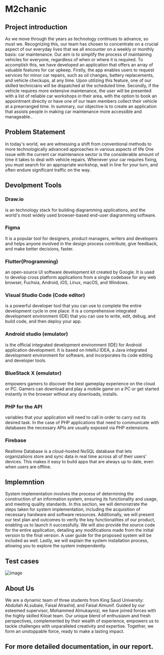 
# M2chanic

## Project introduction

As we move through the years as technology continues to advance, so must we. Recognizing this, our team has chosen to concentrate on a crucial aspect of our everyday lives that we all encounter on a weekly or monthly basis: car maintenance. Our aim is to simplify the process of maintaining vehicles for everyone, regardless of when or where it is required. To accomplish this, we have developed an application that offers an array of valuable features for car upkeep. Firstly, the app enables users to request services for minor car repairs, such as oil changes, battery replacements, and vehicle checkups, at any time. Upon utilizing this feature, one of our skilled technicians will be dispatched at the scheduled time. Secondly, if the vehicle requires more extensive maintenance, the user will be presented with a list of reliable car workshops in their area, with the option to book an appointment directly or have one of our team members collect their vehicle at a prearranged time. In summary, our objective is to create an application that assists people in making car maintenance more accessible and manageable..

## Problem Statement 

In today's world, we are witnessing a shift from conventional methods to more technologically advanced approaches in various aspects of life
One issue with the current car maintenance sector is the considerable amount of time it takes to deal with vehicle repairs. Whenever your
car requires fixing, you must search for an appropriate workshop, wait in line for your turn, and often endure significant traffic on the way.


## Devolpment Tools
### Draw.io
is an technology stack for building diagramming applications, and the world's most widely used browser-based end-user diagramming software. 
### Figma
It is a popular tool for designers, product managers, writers and developers and helps anyone involved in the design process contribute, give feedback, and make better decisions, faster.
### Flutter(Programming)
an open-source UI software development kit created by Google. It is used to develop cross platform applications from a single codebase for any web browser, Fuchsia, Android, iOS, Linux, macOS, and Windows.
### Visual Studio Code (Code editor)
 is a powerful developer tool that you can use to complete the entire development cycle in one place. It is a comprehensive integrated development environment (IDE) that you can use to write, edit, debug, and build code, and then deploy your app.
### Android studio (emulator)
 is the official integrated development environment (IDE) for Android application development.
 It is based on IntelliJ IDEA, a Java integrated development environment for software, and incorporates its code editing and developer tools.
 ### BlueStack X (emulator)
 empowers gamers to discover the best gameplay experience on the cloud or PC. Gamers can download and play a mobile game on a PC or get started instantly in the browser without any downloads, installs.
 ### PHP for the API 
  variables that your application will need to call in order to carry out its desired task. In the case of PHP applications that need to communicate with databases the necessary APIs are usually exposed via PHP extensions.
  ### Firebase
  Realtime Database is a cloud-hosted NoSQL database that lets organizations store and sync data in real time across all of their users' devices. This makes it easy to build apps that are always up to date, even when users are offline.
  ## Implemntion
System implementation involves the process of determining the construction of an information system, ensuring its functionality and usage, and meeting quality standards. In this section, we will demonstrate the steps taken for system implementation, including the acquisition of necessary hardware and software resources. Additionally, we will present our test plan and outcomes to verify the key functionalities of our product, enabling us to launch it successfully. We will also provide the source code for the entire application, detailing any modifications made from the initial version to the final version. A user guide for the proposed system will be included as well. Lastly, we will explain the system installation process, allowing you to explore the system independently.
## Test cases
![image](https://github.com/abdullalsubaie/Mechanic/assets/139709455/75b0c94f-4f07-45bf-9a0b-8f4a7951dd60)
## About Us
We are a dynamic team of three students from King Saud University: Abdullah ALsubaie, Faisal Alrashid, and Faisal Almunif. Guided by our esteemed supervisor, Mohammed Almukaynizi, we have joined forces with the highly skilled Kiloat team. Our unique blend of enthusiasm and fresh perspectives, complemented by their wealth of experience, empowers us to tackle challenges with unparalleled creativity and expertise. Together, we form an unstoppable force, ready to make a lasting impact.
## For more detailed documentation, in our report.


 
